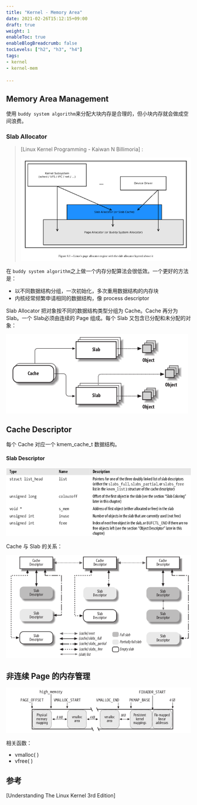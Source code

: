 ```yaml
---
title: "Kernel - Memory Area"
date: 2021-02-26T15:12:15+09:00
draft: true
weight: 1
enableToc: true
enableBlogBreadcrumb: false
tocLevels: ["h2", "h3", "h4"]
tags:
- kernel
- kernel-mem

---
```


## Memory Area Management

使用 `buddy system algorithm`来分配大块内存是合理的，但小块内存就会做成空间浪费。

### Slab Allocator

> [Linux Kernel Programming - Kaiwan N Billimoria] :
>
> ![image-20220709121036876](index.assets/image-20220709121036876.png)




在 `buddy system algorithm`之上做一个内存分配算法会很低效。一个更好的方法是：

* 以不同数据结构分组，一次初始化，多次重用数据结构的内存块
* 内核经常频繁申请相同的数据结构，像 process descriptor

Slab Allocator 把对象按不同的数据结构类型分组为 Cache。Cache 再分为 Slab。一个 Slab必须由连续的 Page 组成。每个 Slab 又包含已分配和未分配的对象：

![image-20210301164300244](index.assets/image-20210301164300244.png)



## Cache Descriptor

每个 Cache 对应一个 kmem_cache_t 数据结构。

#### Slab Descriptor

![image-20210301170710370](index.assets/image-20210301170710370.png)



Cache 与 Slab 的关系：

![image-20210301171051953](index.assets/image-20210301171051953.png)



## 非连续 Page  的内存管理

![image-20210301172723692](index.assets/image-20210301172723692.png)

相关函数：

*  vmalloc( )
* vfree( )





## 参考



[Understanding The Linux Kernel 3rd Edition]

